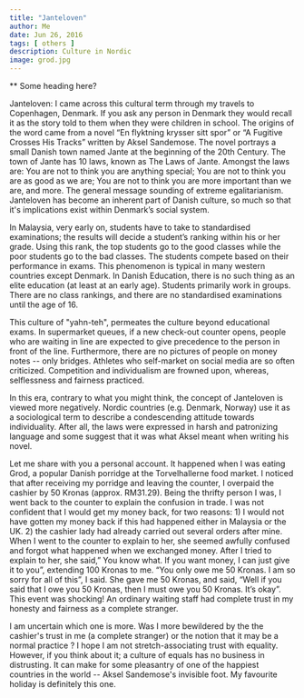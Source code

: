```yaml
---
title: "Janteloven"
author: Me
date: Jun 26, 2016
tags: [ others ] 
description: Culture in Nordic 
image: grod.jpg
---
```


**  Some heading here?

Janteloven: I came across this cultural term through my travels to
Copenhagen, Denmark. If you ask any person in Denmark they
would recall it as the story told to them when they were children
in school. The origins of the word came from a novel “En
flyktning krysser sitt spor” or “A Fugitive Crosses His Tracks”
written by Aksel Sandemose. The novel portrays a small Danish
town named Jante at the beginning of the 20th Century. The town of Jante has 10 laws, known as The Laws of Jante. Amongst the laws are: You are not to think you are anything special; You are not to think you are as
good as we are; You are not to think you are more important
than we are, and more. The general message sounding of extreme egalitarianism. Janteloven has become an inherent part of Danish
culture, so much so that it's implications exist within Denmark’s social system.

In Malaysia, very early on, students have to take
to standardised examinations; the results will decide a
student’s ranking within his or her grade. Using this rank, the top
students go to the good classes while the poor
students go to the bad classes. The students compete based on their performance in exams.
This phenomenon is typical in many western countries except Denmark. In Danish Education, there is no such thing as an elite education (at least at an early age). Students primarily work in groups. There are no class rankings, and there are no standardised examinations until the age of 16. 

This culture of "yahn-teh", permeates the culture beyond educational exams.  In supermarket queues, if a new check-out counter opens, people who are waiting in line are
expected to give precedence to the person in front of the line. Furthermore, there are no pictures of people on money notes -- only bridges. Athletes who self-market on social media are so often criticized. Competition and individualism are frowned upon, whereas, selflessness and fairness practiced.

In this era, contrary to what you might think, the concept of Janteloven is viewed more negatively. Nordic countries
(e.g. Denmark, Norway) use it as a sociological term to describe a condescending attitude towards
individuality. After all, the
laws were expressed in harsh and
patronizing language and some suggest that it was what Aksel meant
when writing his novel. 

Let me share with you a personal account.
It  happened when I was eating Grod, a popular Danish
porridge at the Torvelhallerne food market. I noticed that after
receiving my porridge and leaving the
counter, I overpaid the cashier by 50
Kronas (approx. RM31.29). Being the
thrifty person I was, I went back to the
counter to explain the confusion in
trade. I was not confident that I would
get my money back, for two reasons: 1) I would not
have gotten my money back if this had
happened either in Malaysia or the UK.
2) the cashier lady had already carried out
several orders after mine. When I went
to the counter to explain to her, she
seemed awfully confused and forgot what happened when
we exchanged money. After I tried to
explain to her, she said,” You know
what. If you want money, I can just give
it to you”, extending 100 Kronas to me. “You only
owe me 50 Kronas. I am so sorry for all
of this”, I said. She gave me 50 Kronas,
and said, “Well if you said that I owe
you 50 Kronas, then I must owe you 50
Kronas. It’s okay”. This event was
shocking! An ordinary waiting
staff had complete trust in my
honesty and fairness as a complete
stranger.

I am uncertain which one is more. Was I more bewildered by the the cashier's trust in me (a complete stranger) or the notion that it may be a normal practice ? I hope I am not stretch-associating trust with equality. However, if you think about it; a culture of equals has no business in distrusting. It can make for some pleasantry of one of the happiest countries in the world -- Aksel Sandemose's invisible foot. My favourite holiday is definitely this one. 



